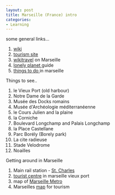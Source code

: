 ```yaml
---
layout: post
title: Marseille (France) intro
categories:
- Learning
---
```



some general links...

1. [wiki](http://en.wikipedia.org/wiki/Marseille)
2. [tourism site](http://www.marseille-tourisme.com/en/in-marseille/)
3. [wikitravel](http://wikitravel.org/en/Marseille) on Marseille
4. [lonely planet ](http://www.lonelyplanet.com/worldguide/france/marseille/)guide
5. [things to do ](http://www.10best.com/Marseille/index.html)in marseille

Things to see..

1. le Vieux Port (old harbour)
2. Notre Dame de la Garde
3. Musée des Docks romains
4. Musée d'Archéologie méditerranéenne
5. le Cours Julien and la plaine
6. la Corniche
7. Boulevard Longchamp and Palais Longchamp
8. la Place Castellane
9. Parc Borély (Borely park)
10. La cite radieuse
11. Stade Velodrome
12. Noailles

Getting around in Marseille

1. Main rail station - [St. Charles](http://bonjourlafrance.net/france-trains/stations/marseille-saint-charles-tgv-train-station.htm)
2. [tourist centre](http://www.marseille-tourisme.com/en/about-us/location-and-opening-hours/) in marseille vieux port
3. map of [Marseille Metro](http://en.wikipedia.org/wiki/Image:Metro_Marseille.svg)
4. Marseilles [map](http://www.map-of-france.co.uk/map-of-marseille.htm) for tourism
